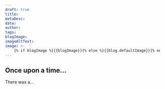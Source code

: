 ```yaml
---
draft: true
title: 
metaDesc: 
date: 
author:
tags: 
blogImage: 
imageAltText: 
image: >-
    {% if blogImage %}{{blogImage}}{% else %}{{blog.defaultImage}}{% endif %}  
---
```

## Once upon a time...
There was a...